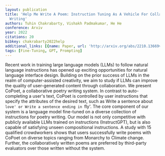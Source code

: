 ```yaml
---
layout: publication
title: 'Help Me Write A Poem: Instruction Tuning As A Vehicle For Collaborative Poetry
  Writing'
authors: Tuhin Chakrabarty, Vishakh Padmakumar, He He
conference: Arxiv
year: 2022
citations: 20
bibkey: chakrabarty2022help
additional_links: [{name: Paper, url: 'http://arxiv.org/abs/2210.13669v1'}]
tags: [Fine-Tuning, GPT, Prompting]
---
```

Recent work in training large language models (LLMs) to follow natural
language instructions has opened up exciting opportunities for natural language
interface design. Building on the prior success of LLMs in the realm of
computer-assisted creativity, we aim to study if LLMs can improve the quality
of user-generated content through collaboration. We present CoPoet, a
collaborative poetry writing system. In contrast to auto-completing a user's
text, CoPoet is controlled by user instructions that specify the attributes of
the desired text, such as Write a sentence about `love' or Write a sentence
ending in `fly'. The core component of our system is a language model
fine-tuned on a diverse collection of instructions for poetry writing. Our
model is not only competitive with publicly available LLMs trained on
instructions (InstructGPT), but is also capable of satisfying unseen
compositional instructions. A study with 15 qualified crowdworkers shows that
users successfully write poems with CoPoet on diverse topics ranging from
Monarchy to Climate change. Further, the collaboratively written poems are
preferred by third-party evaluators over those written without the system.